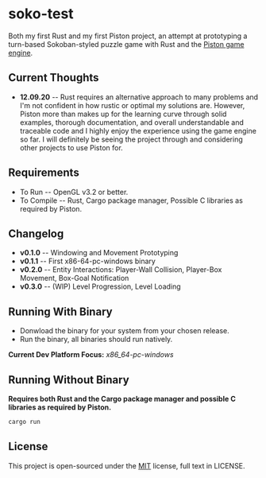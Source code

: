 # soko-test

Both my first Rust and my first Piston project, an attempt at prototyping a turn-based Sokoban-styled puzzle game with Rust and the [Piston game engine](https://www.piston.rs).  

## Current Thoughts

 - **12.09.20** -- Rust requires an alternative approach to many problems and I'm not confident in how rustic or optimal my solutions are. However, Piston more than makes up for the learning curve through solid examples, thorough documentation, and overall understandable and traceable code and I highly enjoy the experience using the game engine so far. I will definitely be seeing the project through and considering other projects to use Piston for.

## Requirements

- To Run -- OpenGL v3.2 or better.
- To Compile -- Rust, Cargo package manager, Possible C libraries as required by Piston.

## Changelog

- **v0.1.0** -- Windowing and Movement Prototyping  
- **v0.1.1** -- First x86-64-pc-windows binary  
- **v0.2.0** -- Entity Interactions: Player-Wall Collision, Player-Box Movement, Box-Goal Notification
- **v0.3.0** -- (WIP) Level Progression, Level Loading

## Running With Binary

- Donwload the binary for your system from your chosen release.
- Run the binary, all binaries should run natively.

**Current Dev Platform Focus:** *x86_64-pc-windows*

## Running Without Binary

**Requires both Rust and the Cargo package manager and possible C libraries as required by Piston.**

```bash
cargo run
```

## License

This project is open-sourced under the [MIT](https://choosealicense.com/licenses/mit/) license, full text in LICENSE.